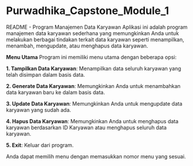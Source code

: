 # Purwadhika_Capstone_Module_1

README - Program Manajemen Data Karyawan
Aplikasi ini adalah program manajemen data karyawan sederhana yang memungkinkan Anda untuk melakukan berbagai tindakan terkait data karyawan seperti menampilkan, menambah, mengupdate, atau menghapus data karyawan.

**Menu Utama**
Program ini memiliki menu utama dengan beberapa opsi:

**1. Tampilkan Data Karyawan**: Menampilkan data seluruh karyawan yang telah disimpan dalam basis data.

**2. Generate Data Karyawan**: Memungkinkan Anda untuk menambahkan data karyawan baru ke dalam basis data.

**3. Update Data Karyawan**: Memungkinkan Anda untuk mengupdate data karyawan yang sudah ada.

**4. Hapus Data Karyawan**: Memungkinkan Anda untuk menghapus data karyawan berdasarkan ID Karyawan atau menghapus seluruh data karyawan.

**5. Exit**: Keluar dari program.

Anda dapat memilih menu dengan memasukkan nomor menu yang sesuai.
